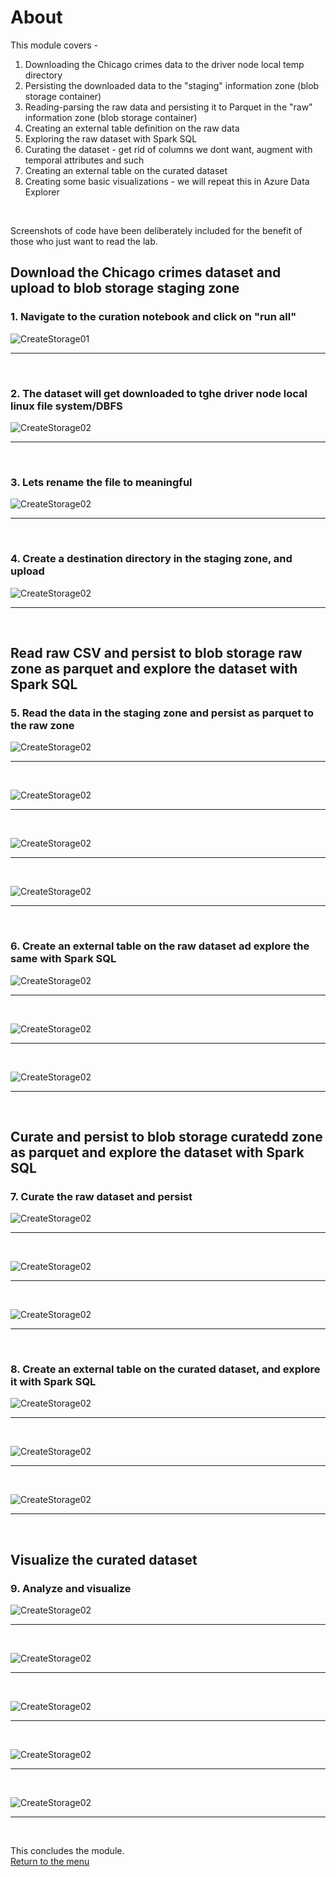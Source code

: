 

# About

This module covers -
1. Downloading the Chicago crimes data to the driver node local temp directory
2. Persisting the downloaded data to the "staging" information zone (blob storage container)
3. Reading-parsing the raw data and persisting it to Parquet in the "raw" information zone (blob storage container)
4. Creating an external table definition on the raw data
5. Exploring the raw dataset with Spark SQL
6. Curating the dataset - get rid of columns we dont want, augment with temporal attributes and such
7. Creating an external table on the curated dataset
8. Creating some basic visualizations - we will repeat this in Azure Data Explorer
<br>

Screenshots of code have been deliberately included for the benefit of those who just want to read the lab.

## Download the Chicago crimes dataset and upload to blob storage staging zone

### 1.  Navigate to the curation notebook and click on "run all"
![CreateStorage01](images/04-databricks-24.png)
<br>
<hr>
<br>

### 2.  The dataset will get downloaded to tghe driver node local linux file system/DBFS
![CreateStorage02](images/04-databricks-25.png)
<br>
<hr>
<br>

### 3.  Lets rename the file to meaningful
![CreateStorage02](images/04-databricks-26.png)
<br>
<hr>
<br>

### 4.  Create a destination directory in the staging zone, and upload
![CreateStorage02](images/04-databricks-27.png)
<br>
<hr>
<br>

## Read raw CSV and persist to blob storage raw zone as parquet and explore the dataset with Spark SQL

### 5.  Read the data in the staging zone and persist as parquet to the raw zone
![CreateStorage02](images/04-databricks-28.png)
<br>
<hr>
<br>


![CreateStorage02](images/04-databricks-29.png)
<br>
<hr>
<br>


![CreateStorage02](images/04-databricks-30.png)
<br>
<hr>
<br>

  
![CreateStorage02](images/04-databricks-31.png)
<br>
<hr>
<br>

### 6.  Create an external table on the raw dataset ad explore the same with Spark SQL

![CreateStorage02](images/04-databricks-32.png)
<br>
<hr>
<br>


![CreateStorage02](images/04-databricks-33.png)
<br>
<hr>
<br>


![CreateStorage02](images/04-databricks-34.png)
<br>
<hr>
<br>

## Curate and persist to blob storage curatedd zone as parquet and explore the dataset with Spark SQL

### 7.  Curate the raw dataset and persist 

![CreateStorage02](images/04-databricks-35.png)
<br>
<hr>
<br>


![CreateStorage02](images/04-databricks-36.png)
<br>
<hr>
<br>


![CreateStorage02](images/04-databricks-37.png)
<br>
<hr>
<br>

### 8.  Create an external table on the curated dataset, and explore it with Spark SQL

![CreateStorage02](images/04-databricks-38.png)
<br>
<hr>
<br>

 
![CreateStorage02](images/04-databricks-39.png)
<br>
<hr>
<br>

 
![CreateStorage02](images/04-databricks-40.png)
<br>
<hr>
<br>

## Visualize the curated dataset

### 9.  Analyze and visualize
![CreateStorage02](images/04-databricks-41.png)
<br>
<hr>
<br>


![CreateStorage02](images/04-databricks-42.png)
<br>
<hr>
<br>


![CreateStorage02](images/04-databricks-43.png)
<br>
<hr>
<br>

 
![CreateStorage02](images/04-databricks-44.png)
<br>
<hr>
<br>


![CreateStorage02](images/04-databricks-45.png)
<br>
<hr>
<br>


This concludes the module.<br>
[Return to the menu](https://github.com/anagha-microsoft/adx-kafkaConnect-hol/tree/master/hdi-standalone-nonesp#lets-get-started)
